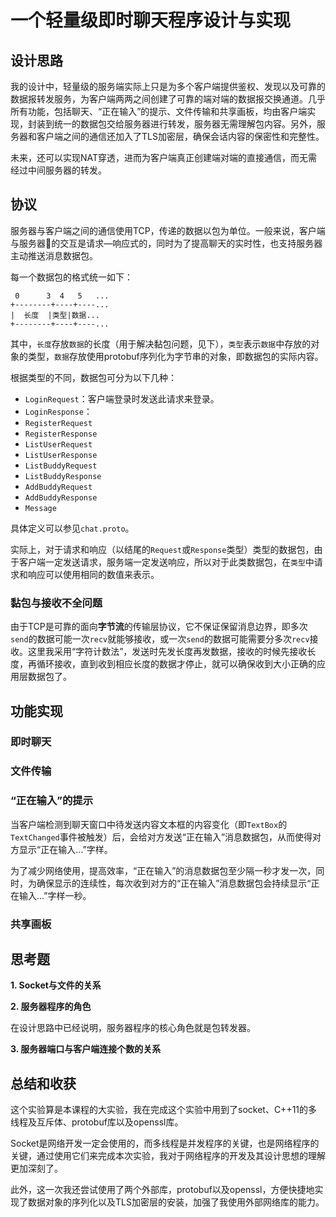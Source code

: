 # 一个轻量级即时聊天程序设计与实现

## 设计思路

我的设计中，轻量级的服务端实际上只是为多个客户端提供鉴权、发现以及可靠的数据报转发服务，为客户端两两之间创建了可靠的端对端的数据报交换通道。几乎所有功能，包括聊天、“正在输入”的提示、文件传输和共享画板，均由客户端实现，封装到统一的数据包交给服务器进行转发，服务器无需理解包内容。另外，服务器和客户端之间的通信还加入了TLS加密层，确保会话内容的保密性和完整性。

未来，还可以实现NAT穿透，进而为客户端真正创建端对端的直接通信，而无需经过中间服务器的转发。

## 协议

服务器与客户端之间的通信使用TCP，传递的数据以包为单位。一般来说，客户端与服务器的交互是请求—响应式的，同时为了提高聊天的实时性，也支持服务器主动推送消息数据包。

每一个数据包的格式统一如下：

```
 0      3  4   5   ...
+--------+----+----...
|  长度  |类型|数据...
+--------+----+----...
```

其中，`长度`存放`数据`的长度（用于解决黏包问题，见下），`类型`表示`数据`中存放的对象的类型，`数据`存放使用protobuf序列化为字节串的对象，即数据包的实际内容。

根据类型的不同，数据包可分为以下几种：

* `LoginRequest`：客户端登录时发送此请求来登录。
* `LoginResponse`：
* `RegisterRequest`
* `RegisterResponse`
* `ListUserRequest`
* `ListUserResponse`
* `ListBuddyRequest`
* `ListBuddyResponse`
* `AddBuddyRequest`
* `AddBuddyResponse`
* `Message`

具体定义可以参见`chat.proto`。

实际上，对于请求和响应（以结尾的`Request`或`Response`类型）类型的数据包，由于客户端一定发送请求，服务端一定发送响应，所以对于此类数据包，在`类型`中请求和响应可以使用相同的数值来表示。

### 黏包与接收不全问题

由于TCP是可靠的面向**字节流**的传输层协议，它不保证保留消息边界，即多次`send`的数据可能一次`recv`就能够接收，或一次`send`的数据可能需要分多次`recv`接收。这里我采用“字符计数法”，发送时先发长度再发数据，接收的时候先接收长度，再循环接收，直到收到相应长度的数据才停止，就可以确保收到大小正确的应用层数据包了。

## 功能实现

### 即时聊天

### 文件传输

### “正在输入”的提示

当客户端检测到聊天窗口中待发送内容文本框的内容变化（即`TextBox`的`TextChanged`事件被触发）后，会给对方发送“正在输入”消息数据包，从而使得对方显示“正在输入…”字样。

为了减少网络使用，提高效率，“正在输入”的消息数据包至少隔一秒才发一次，同时，为确保显示的连续性，每次收到对方的“正在输入”消息数据包会持续显示“正在输入...”字样一秒。

### 共享画板

## 思考题

**1. Socket与文件的关系**



**2. 服务器程序的角色**

在设计思路中已经说明，服务器程序的核心角色就是包转发器。

**3. 服务器端口与客户端连接个数的关系**



## 总结和收获

这个实验算是本课程的大实验，我在完成这个实验中用到了socket、C++11的多线程及互斥体、protobuf库以及openssl库。

Socket是网络开发一定会使用的，而多线程是并发程序的关键，也是网络程序的关键，通过使用它们来完成本次实验，我对于网络程序的开发及其设计思想的理解更加深刻了。

此外，这一次我还尝试使用了两个外部库，protobuf以及openssl，方便快捷地实现了数据对象的序列化以及TLS加密层的安装，加强了我使用外部网络库的能力。